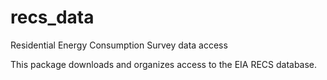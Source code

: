 # recs_data

Residential Energy Consumption Survey data access

This package downloads and organizes access to the EIA RECS database.
